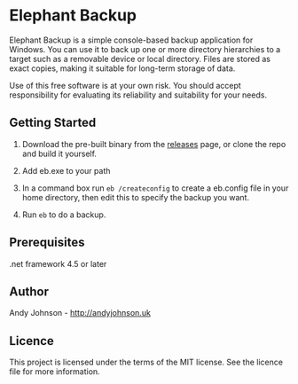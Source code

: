 # Elephant Backup

Elephant Backup is a simple console-based backup application for Windows. You can use it to back up one or more directory
hierarchies to a target such as a removable device or local directory. Files are stored as exact copies, making it suitable
for long-term storage of data.

Use of this free software is at your own risk. You should accept responsibility for evaluating its reliability and
suitability for your needs.

## Getting Started

1. Download the pre-built binary from the [releases](https://github.com/andyjohnson0/ElephantBackup/releases)
page, or clone the repo and build it yourself.

2. Add eb.exe to your path

3. In a command box run `eb /createconfig` to create a eb.config file in your home directory, then edit this
   to specify the backup you want.

4. Run `eb` to do a backup.

## Prerequisites

.net framework 4.5 or later

## Author

Andy Johnson - http://andyjohnson.uk

## Licence

This project is licensed under the terms of the MIT license. See the licence file for more information.

